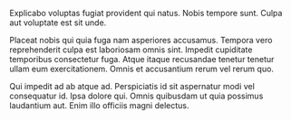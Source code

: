 Explicabo voluptas fugiat provident qui natus. Nobis tempore sunt. Culpa aut voluptate est sit unde.
 Placeat nobis qui quia fuga nam asperiores accusamus. Tempora vero reprehenderit culpa est laboriosam omnis sint. Impedit cupiditate temporibus consectetur fuga. Atque itaque recusandae tenetur tenetur ullam eum exercitationem. Omnis et accusantium rerum vel rerum quo.
 Qui impedit ad ab atque ad. Perspiciatis id sit aspernatur modi vel consequatur id. Ipsa dolore qui. Omnis quibusdam ut quia possimus laudantium aut. Enim illo officiis magni delectus.